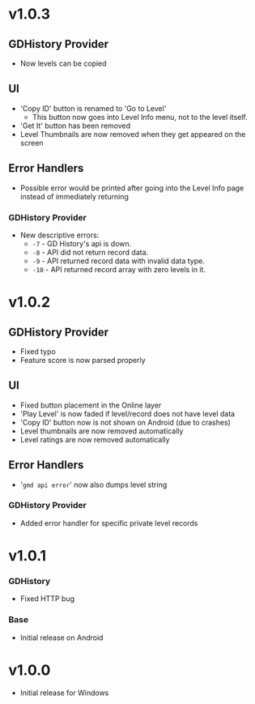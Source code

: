 # v1.0.3
## GDHistory Provider
- Now levels can be copied
## UI
- 'Copy ID' button is renamed to 'Go to Level'
  - This button now goes into Level Info menu, not to the level itself.
- 'Get It' button has been removed
- Level Thumbnails are now removed when they get appeared on the screen
## Error Handlers
- Possible error would be printed after going into the Level Info page instead of immediately returning
### GDHistory Provider
- New descriptive errors:
  - `-7` - GD History's api is down.
  - `-8` - API did not return record data.
  - `-9` - API returned record data with invalid data type.
  - `-10` - API returned record array with zero levels in it.

# v1.0.2
## GDHistory Provider
- Fixed typo
- Feature score is now parsed properly
## UI
- Fixed button placement in the Online layer
- 'Play Level' is now faded if level/record does not have level data
- 'Copy ID' button now is not shown on Android (due to crashes)
- Level thumbnails are now removed automatically
- Level ratings are now removed automatically
## Error Handlers
- '`gmd api error`' now also dumps level string
### GDHistory Provider
- Added error handler for specific private level records

# v1.0.1
### GDHistory
- Fixed HTTP bug
### Base
- Initial release on Android

# v1.0.0
- Initial release for Windows